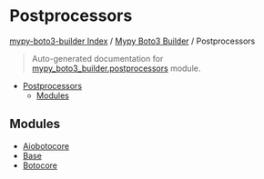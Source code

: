 # Postprocessors

[mypy-boto3-builder Index](../../README.md#mypy-boto3-builder-index) /
[Mypy Boto3 Builder](../index.md#mypy-boto3-builder) /
Postprocessors

> Auto-generated documentation for [mypy_boto3_builder.postprocessors](https://github.com/youtype/mypy_boto3_builder/blob/main/mypy_boto3_builder/postprocessors/__init__.py) module.

- [Postprocessors](#postprocessors)
  - [Modules](#modules)

## Modules

- [Aiobotocore](./aiobotocore.md)
- [Base](./base.md)
- [Botocore](./botocore.md)